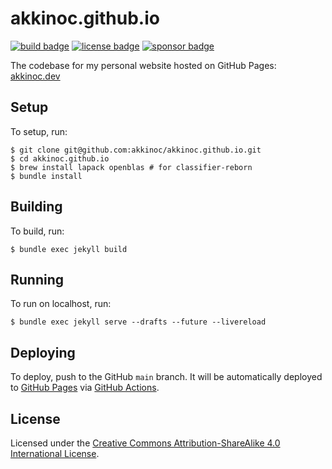 # akkinoc.github.io

[![build badge]][build]
[![license badge]][license]
[![sponsor badge]][sponsor]

[build]: https://github.com/akkinoc/akkinoc.github.io/actions/workflows/build.yml
[build badge]: https://github.com/akkinoc/akkinoc.github.io/actions/workflows/build.yml/badge.svg
[license]: LICENSE.txt
[license badge]: https://img.shields.io/github/license/akkinoc/akkinoc.github.io?color=blue
[sponsor]: https://github.com/sponsors/akkinoc
[sponsor badge]: https://img.shields.io/static/v1?logo=github&label=sponsor&message=%E2%9D%A4&color=db61a2

The codebase for my personal website hosted on GitHub Pages: [akkinoc.dev]

[akkinoc.dev]: https://akkinoc.dev

## Setup

To setup, run:

```console
$ git clone git@github.com:akkinoc/akkinoc.github.io.git
$ cd akkinoc.github.io
$ brew install lapack openblas # for classifier-reborn
$ bundle install
```

## Building

To build, run:

```console
$ bundle exec jekyll build
```

## Running

To run on localhost, run:

```console
$ bundle exec jekyll serve --drafts --future --livereload
```

## Deploying

To deploy, push to the GitHub `main` branch.
It will be automatically deployed to [GitHub Pages][akkinoc.dev] via [GitHub Actions][build].

## License

Licensed under the [Creative Commons Attribution-ShareAlike 4.0 International License][license].
